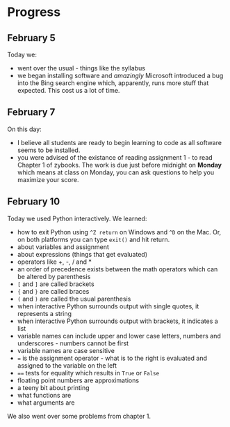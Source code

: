 # Progress

## February 5

Today we:

* went over the usual - things like the syllabus
* we began installing software and *amazingly* Microsoft introduced a bug into the Bing search engine which, apparently, runs more stuff that expected. This cost us a lot of time.

## February 7

On this day:

* I believe all students are ready to begin learning to code as all software seems to be installed.
* you were advised of the existance of reading assignment 1 - to read Chapter 1 of zybooks. The work is due just before midnight on **Monday** which means at class on Monday, you can ask questions to help you maximize your score.

## February 10

Today we used Python interactively. We learned:

* how to exit Python using `^Z return` on Windows and `^D` on the Mac. Or, on both platforms you can type `exit()` and hit return.
* about variables and assignment
* about expressions (things that get evaluated)
* operators like +, -, / and *
* an order of precedence exists between the math operators which can be altered by parenthesis
* `[` and `]` are called brackets
* `{` and `}` are called braces
* `(` and `)` are called the usual parenthesis
* when interactive Python surrounds output with single quotes, it represents a string
* when interactive Python surrounds output with brackets, it indicates a list
* variable names can include upper and lower case letters, numbers and underscores - numbers cannot be first
* variable names are case sensitive
* `=` is the assignment operator - what is to the right is evaluated and assigned to the variable on the left
* `==` tests for equality which results in `True` or `False`
* floating point numbers are approximations
* a teeny bit about printing
* what functions are
* what arguments are

We also went over some problems from chapter 1.
